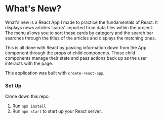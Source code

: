 # What's New?

What's new is a React App I made to practice the fundamentals of React. It displays news articles 'cards' imported from data files within the project. The menu allows you to sort these cards by category and the search bar searches through the titles of the articles and displays the matching ones. 

This is all done with React by passing information down from the App component through the props of child components. Those child components manage their state and pass actions back up as the user interacts with the page.

This application was built with `create-react-app`.

### Set Up

Clone down this repo.

1. Run `npm install`
2. Run `npm start` to start up your React server.
